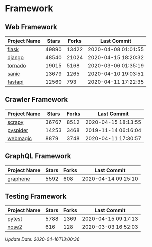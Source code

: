 # Framework

## Web Framework

| Project Name | Stars | Forks | Last Commit |
| ------------ | ----- | ----- | ----------- |
| [flask](https://github.com/pallets/flask) | 49890 | 13422 | 2020-04-08 01:01:55 |
| [django](https://github.com/django/django) | 48540 | 21024 | 2020-04-15 18:20:32 |
| [tornado](https://github.com/tornadoweb/tornado) | 19015 | 5168 | 2020-03-06 01:35:19 |
| [sanic](https://github.com/huge-success/sanic) | 13679 | 1265 | 2020-04-10 19:03:51 |
| [fastapi](https://github.com/tiangolo/fastapi) | 12560 | 793 | 2020-04-11 17:22:35 |

## Crawler Framework

| Project Name | Stars | Forks | Last Commit |
| ------------ | ----- | ----- | ----------- |
| [scrapy](https://github.com/scrapy/scrapy) | 36767 | 8512 | 2020-04-15 18:13:55 |
| [pyspider](https://github.com/binux/pyspider) | 14253 | 3468 | 2019-11-14 06:16:04 |
| [webmagic](https://github.com/code4craft/webmagic) | 8879 | 3748 | 2020-04-11 17:30:57 |

## GraphQL Framework

| Project Name | Stars | Forks | Last Commit |
| ------------ | ----- | ----- | ----------- |
| [graphene](https://github.com/graphql-python/graphene) | 5592 | 608 | 2020-04-14 09:25:10 |

## Testing Framework

| Project Name | Stars | Forks | Last Commit |
| ------------ | ----- | ----- | ----------- |
| [pytest](https://github.com/pytest-dev/pytest) | 5788 | 1369 | 2020-04-15 09:17:13 |
| [nose2](https://github.com/nose-devs/nose2) | 616 | 128 | 2020-03-03 16:52:03 |

*Update Date: 2020-04-16T13:00:36*